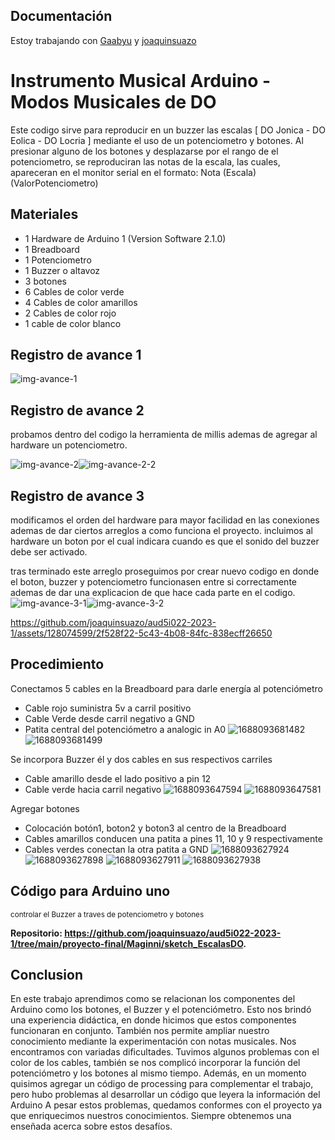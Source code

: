 
## Documentación
Estoy trabajando con [Gaabyu](http://github.com/Gaabyu) y [joaquinsuazo](http://github.com/joaquinsuazo)

# Instrumento Musical Arduino - Modos Musicales de DO

 Este codigo sirve para reproducir en un buzzer las escalas [ DO Jonica - DO Eolica - DO Locria ] mediante el uso de un potenciometro y botones. 
 Al presionar alguno de los botones y desplazarse por el rango de el potenciometro, se reproduciran las notas de la escala, las cuales, apareceran en el monitor serial en el formato: Nota (Escala) (ValorPotenciometro)

## Materiales
- 1 Hardware de Arduino 1 (Version Software 2.1.0)
- 1 Breadboard
- 1 Potenciometro
- 1 Buzzer o altavoz
- 3 botones
- 6 Cables de color verde
- 4 Cables de color amarillos
- 2 Cables de color rojo
- 1 cable de color blanco
  


## Registro de avance 1

![img-avance-1](https://github.com/joaquinsuazo/aud5i022-2023-1/assets/128074599/a9837f41-10f5-465a-be30-8447086e0375)


## Registro de avance 2

probamos dentro del codigo la herramienta de millis ademas de agregar al hardware un potenciometro.

![img-avance-2](https://github.com/joaquinsuazo/aud5i022-2023-1/assets/128074599/2b115492-26d6-4d89-b4f7-7c4652eb06d7)![img-avance-2-2](https://github.com/joaquinsuazo/aud5i022-2023-1/assets/128074599/64d4b48d-371c-41c4-9298-8e387ddf04c9)


## Registro de avance 3

modificamos el orden del hardware para mayor facilidad en las conexiones ademas de dar ciertos arreglos a como funciona el proyecto. incluimos al hardware un boton por el cual indicara cuando es que el sonido del buzzer debe ser activado.

tras terminado este arreglo proseguimos por crear nuevo codigo en donde el boton, buzzer y potenciometro funcionasen entre si correctamente ademas de dar una explicacion de que hace cada parte en el codigo. 
![img-avance-3-1](https://github.com/joaquinsuazo/aud5i022-2023-1/assets/128074599/f5ed36e8-8d8b-4add-a7dd-c4acad701797)![img-avance-3-2](https://github.com/joaquinsuazo/aud5i022-2023-1/assets/128074599/71bd7d5f-6671-4ec5-a15e-92347831090e)

https://github.com/joaquinsuazo/aud5i022-2023-1/assets/128074599/2f528f22-5c43-4b08-84fc-838ecff26650


## Procedimiento 

Conectamos 5 cables en la Breadboard para darle energía al potenciómetro

*	Cable rojo suministra 5v a carril positivo
*	Cable Verde desde carril negativo a GND 
*	Patita central del potenciómetro a analogic in A0
![1688093681482](https://github.com/joaquinsuazo/aud5i022-2023-1/assets/128186062/e40f4ec7-9b11-4256-8945-6766bdc774ae)
![1688093681499](https://github.com/joaquinsuazo/aud5i022-2023-1/assets/128186062/5f51feb9-cfe3-4121-b6af-248ef7394693)

Se incorpora Buzzer él y dos cables en sus respectivos carriles

*	Cable amarillo desde el lado positivo a pin 12
*	Cable verde hacia carril negativo
![1688093647594](https://github.com/joaquinsuazo/aud5i022-2023-1/assets/128186062/fbb03721-3021-4d4b-8c4a-5d7d27c359d8)
![1688093647581](https://github.com/joaquinsuazo/aud5i022-2023-1/assets/128186062/a21fee23-9a04-4309-8e1c-0bc2dbb7cab7)

Agregar botones

*	Colocación botón1, boton2 y boton3 al centro de la Breadboard 
*	Cables amarillos conducen una patita a pines 11, 10 y 9 respectivamente
* Cables verdes conectan la otra patita a GND
![1688093627924](https://github.com/joaquinsuazo/aud5i022-2023-1/assets/128186062/3d854e09-cafc-40cc-b5b7-b66eb9c33ba9)
![1688093627898](https://github.com/joaquinsuazo/aud5i022-2023-1/assets/128186062/58915f76-c6ba-46d9-8a69-ebfc2b7dc861)
![1688093627911](https://github.com/joaquinsuazo/aud5i022-2023-1/assets/128186062/2d354a9b-e07d-4b58-bf2c-b267c243c342)
![1688093627938](https://github.com/joaquinsuazo/aud5i022-2023-1/assets/128186062/136f65d9-b9a3-47b0-b4af-af8048843d3d)



## Código para Arduino uno <br /> 
<sub> controlar el Buzzer a traves de potenciometro y botones </sub>


**Repositorio: https://github.com/joaquinsuazo/aud5i022-2023-1/tree/main/proyecto-final/Maginni/sketch_EscalasDO.**

## Conclusion 

En este trabajo aprendimos como se relacionan los componentes del Arduino como los botones, el Buzzer y el potenciómetro. Esto nos brindó una experiencia didáctica, en donde hicimos que estos componentes funcionaran en conjunto. También nos permite ampliar nuestro conocimiento mediante la experimentación con notas musicales.
Nos encontramos con variadas dificultades. Tuvimos algunos problemas con el color de los cables, también se nos complicó incorporar la función del potenciómetro y los botones al mismo tiempo. Además, en un momento quisimos agregar un código de processing para complementar el trabajo, pero hubo problemas al desarrollar un código que leyera la información del Arduino
A pesar estos problemas, quedamos conformes con el proyecto ya que enriquecimos nuestros conocimientos. Siempre obtenemos una enseñada acerca sobre estos desafíos.








